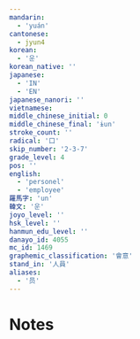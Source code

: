 ```yaml
---
mandarin:
  - 'yuán'
cantonese:
  - jyun4
korean:
  - '운'
korean_native: ''
japanese:
  - 'IN'
  - 'EN'
japanese_nanori: ''
vietnamese:
middle_chinese_initial: 0
middle_chinese_final: 'ɨun'
stroke_count: ''
radical: '口'
skip_number: '2-3-7'
grade_level: 4
pos: ''
english:
  - 'personel'
  - 'employee'
羅馬字: 'un'
韓文: '운'
joyo_level: ''
hsk_level: ''
hanmun_edu_level: ''
danayo_id: 4055
mc_id: 1469
graphemic_classification: '會意'
stand_in: '人員'
aliases:
  - '员'
---
```


# Notes
